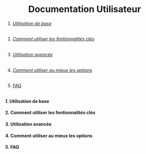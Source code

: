 # <center>Documentation Utilisateur</center>

<!-- vscode-markdown-toc -->

1. ###### [Utilisation de base](#1-Utilisation-de-basel)
2. ###### [Comment utiliser les fontionnalités clés](#2-Comment-utiliser-les-fontionnalités-clés)
3. ###### [Utilisation avancée](#4-Utilisation-avancée)
4. ###### [Comment utiliser au mieux les options](#5-Comment-utiliser-au-mieux-les-options)
5. ###### [FAQ](#6-FAQ)

#### 1. <a name='Utilisation de base'></a>**Utilisation de base**
#### 2. <a name='Comment-utiliser-les-fontionnalités-clés'></a>**Comment utiliser les fontionnalités clés**
#### 3. <a name='Utilisation-avancée'></a>**Utilisation avancée**
#### 4. <a name='Comment-utiliser-au-mieux-les-options'></a>**Comment utiliser au mieux les options**
#### 5. <a name='FAQ'></a>**FAQ**
